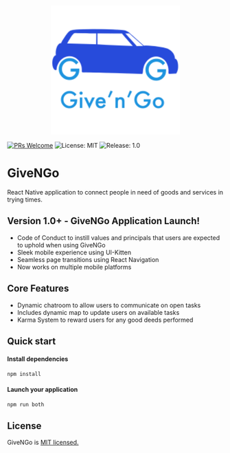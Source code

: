 <p align="center">
  <img src="./assets/logo.png" height=300/>
</p>

[![PRs Welcome](https://img.shields.io/badge/PRs-welcome-brightgreen.svg)](https://github.com/GiveNGo/GiveNGo)
![License: MIT](https://img.shields.io/badge/License-MIT-yellow.svg)
![Release: 1.0](https://img.shields.io/badge/Release-4.0-orange)

# GiveNGo

React Native application to connect people in need of goods and services in trying times.

## Version 1.0+ - GiveNGo Application Launch!

- Code of Conduct to instill values and principals that users are expected to uphold when using GiveNGo
- Sleek mobile experience using UI-Kitten
- Seamless page transitions using React Navigation
- Now works on multiple mobile platforms

## Core Features

  <!-- * HTTP request tracing -->

- Dynamic chatroom to allow users to communicate on open tasks
- Includes dynamic map to update users on available tasks
- Karma System to reward users for any good deeds performed

## Quick start

#### Install dependencies

```
npm install
```

#### Launch your application

```
npm run both
```

## License

GiveNGo is [MIT licensed.](https://github.com/GiveNGo/GiveNGo/blob/master/LICENSE.md)
